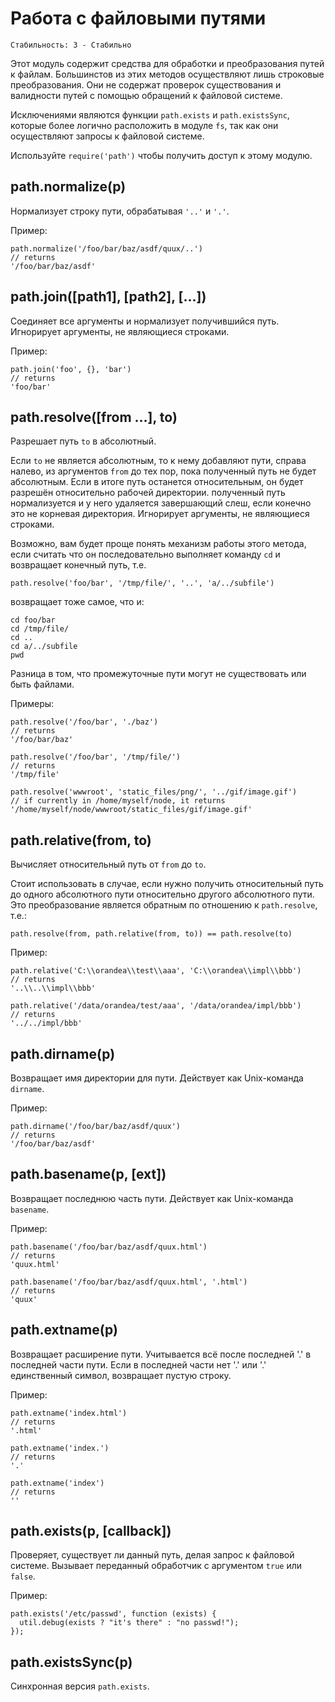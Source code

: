 # Работа с файловыми путями

    Стабильность: 3 - Стабильно

Этот модуль содержит средства для обработки и преобразования путей к файлам.
Большинстов из этих методов осуществляют лишь строковые преобразования.
Они не содержат проверок существования и валидности путей с помощью обращений к файловой системе.

Исключениями являются функции `path.exists` и `path.existsSync`, которые более логично расположить в модуле `fs`,
так как они осуществляют запросы к файловой системе.

Используйте `require('path')` чтобы получить доступ к этому модулю.

## path.normalize(p)

Нормализует строку пути, обрабатывая `'..'` и `'.'`.

Пример:

    path.normalize('/foo/bar/baz/asdf/quux/..')
    // returns
    '/foo/bar/baz/asdf'

## path.join([path1], [path2], [...])

Соединяет все аргументы и нормализует получившийся путь.
Игнорирует аргументы, не являющиеся строками.

Пример:

    path.join('foo', {}, 'bar')
    // returns
    'foo/bar'

## path.resolve([from ...], to)

Разрешает путь `to` в абсолютный.

Если `to` не является абсолютным, то к нему добавляют пути, справа налево,
из аргументов `from` до тех пор, пока полученный путь не будет абсолютным.
Если в итоге путь останется относительным, он будет разрешён относительно
рабочей директории. полученный путь нормализуется и у него удаляется
завершающий слеш, если конечно это не корневая директория.
Игнорирует аргументы, не являющиеся строками.

Возможно, вам будет проще понять механизм работы этого метода,
если считать что он последовательно выполняет команду `cd` и возвращает конечный путь, т.е.

    path.resolve('foo/bar', '/tmp/file/', '..', 'a/../subfile')

возвращает тоже самое, что и:

    cd foo/bar
    cd /tmp/file/
    cd ..
    cd a/../subfile
    pwd

Разница в том, что промежуточные пути могут не существовать или быть файлами.

Примеры:

    path.resolve('/foo/bar', './baz')
    // returns
    '/foo/bar/baz'

    path.resolve('/foo/bar', '/tmp/file/')
    // returns
    '/tmp/file'

    path.resolve('wwwroot', 'static_files/png/', '../gif/image.gif')
    // if currently in /home/myself/node, it returns
    '/home/myself/node/wwwroot/static_files/gif/image.gif'

## path.relative(from, to)

Вычисляет относительный путь от `from` до `to`.

Стоит использовать в случае, если нужно получить относительный путь до одного абсолютного пути
относительно другого абсолютного пути. Это преобразование является обратным по отношению
к  `path.resolve`, т.е.:

    path.resolve(from, path.relative(from, to)) == path.resolve(to)

Пример:

    path.relative('C:\\orandea\\test\\aaa', 'C:\\orandea\\impl\\bbb')
    // returns
    '..\\..\\impl\\bbb'

    path.relative('/data/orandea/test/aaa', '/data/orandea/impl/bbb')
    // returns
    '../../impl/bbb'

## path.dirname(p)

Возвращает имя директории для пути. Действует как Unix-команда `dirname`.

Пример:

    path.dirname('/foo/bar/baz/asdf/quux')
    // returns
    '/foo/bar/baz/asdf'

## path.basename(p, [ext])

Возвращает последнюю часть пути. Действует как Unix-команда `basename`.

Пример:

    path.basename('/foo/bar/baz/asdf/quux.html')
    // returns
    'quux.html'

    path.basename('/foo/bar/baz/asdf/quux.html', '.html')
    // returns
    'quux'

## path.extname(p)

Возвращает расширение пути. Учитывается всё после последней '.' в последней части пути.
Если в последней части нет '.' или '.' единственный символ, возвращает пустую строку.

Пример:

    path.extname('index.html')
    // returns 
    '.html'
    
    path.extname('index.')
    // returns
    '.'

    path.extname('index')
    // returns
    ''

## path.exists(p, [callback])

Проверяет, существует ли данный путь, делая запрос к файловой системе. Вызывает переданный обработчик
с аргументом `true` или `false`.

Пример:

    path.exists('/etc/passwd', function (exists) {
      util.debug(exists ? "it's there" : "no passwd!");
    });

## path.existsSync(p)

Синхронная версия `path.exists`.

